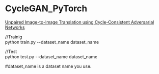 # CycleGAN_PyTorch

<a href="https://arxiv.org/abs/1703.10593">Unpaired Image-to-Image Translation using Cycle-Consistent Adversarial Networks</a>


//Trainig<br>
python train.py --dataset_name dataset_name

//Test<br>
python test.py --dataset_name dataset_name


#dataset_name is a dataset name you use.
